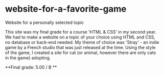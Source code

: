 # website-for-a-favorite-game
Website for a personally selected topic

This site was my final grade for a course 'HTML & CSS' in my second year. We had to make a website on a topic of your choice using HTML and CSS, no database or back-end needed.
My theme of choice was 'Stray' -  an indie game by a French studio that was just released at the time. Using the style of the game, I created a site for cat (or animal, however there are only cats in the game) adopting.

**Final grade: 5.00 / B **
